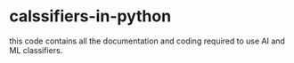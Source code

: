 # calssifiers-in-python
this code contains all the documentation and coding required to use AI and ML classifiers.
